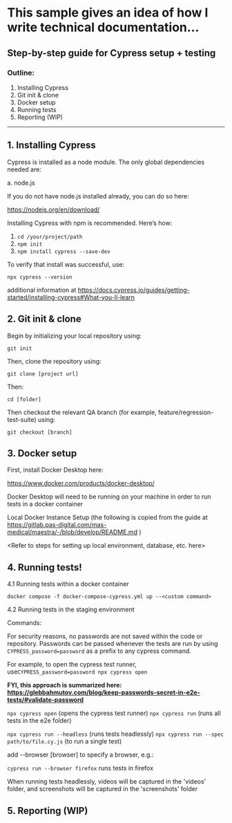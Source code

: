 # This sample gives an idea of how I write technical documentation...


## Step-by-step guide for Cypress setup + testing

### Outline: 
1. Installing Cypress
2. Git init & clone
3. Docker setup 
4. Running tests
5. Reporting (WIP)

-----------------------------------
## 1. Installing Cypress

Cypress is installed as a node module. The only global dependencies needed are: 

a. node.js

If you do not have node.js installed already, you can do so here: 

https://nodejs.org/en/download/

Installing Cypress with npm is recommended. Here’s how: 

1. `cd /your/project/path`
2. `npm init`
3. `npm install cypress --save-dev`

To verify that install was successful, use: 

`npx cypress --version`

additional information at https://docs.cypress.io/guides/getting-started/installing-cypress#What-you-ll-learn

## 2. Git init & clone

Begin by initializing your local repository using: 

`git init`

Then, clone the repository using:

`git clone [project url]`

Then: 

`cd [folder]`

Then checkout the relevant QA branch (for example, feature/regression-test-suite) using: 

`git checkout [branch]`

## 3. Docker setup

First, install Docker Desktop here: 

https://www.docker.com/products/docker-desktop/

Docker Desktop will need to be running on your machine in order to run tests in a docker container

Local Docker Instance Setup (the following is copied from the guide at https://gitlab.pas-digital.com/mas-medical/maestra/-/blob/develop/README.md )

<Refer to steps for setting up local environment, database, etc. here>

## 4. Running tests!

4.1 Running tests within a docker container

`docker compose -f docker-compose-cypress.yml up --<custom command>`

4.2 Running tests in the staging environment 

Commands: 

For security reasons, no passwords are not saved within the code or repository. Passwords can be passed whenever the tests are run by using `CYPRESS_password=password` as a prefix to any cypress command.

For example, to open the cypress test runner, use`CYPRESS_password=password npx cypress open` 

**FYI, this approach is summarized here: https://glebbahmutov.com/blog/keep-passwords-secret-in-e2e-tests/#validate-password**

`npx cypress open` (opens the cypress test runner)
`npx cypress run` (runs all tests in the e2e folder)

`npx cypress run --headless` (runs tests headlessly)
`npx cypress run --spec path/to/file.cy.js` (to run a single test) 

add --browser [browser] to specify a browser, e.g.:

`cypress run --browser firefox` runs tests in firefox

When running tests headlessly, videos will be captured in the 'videos' folder, and screenshots will be captured in the 'screenshots' folder 

## 5. Reporting (WIP)

